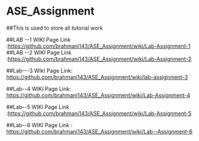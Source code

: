 # ASE_Assignment
##This is used to store all tutorial work

##LAB --1
WIKI Page Link :https://github.com/brahmani143/ASE_Assignment/wiki/Lab-Assignment-1
##LAB --2
WIKI Page Link :https://github.com/brahmani143/ASE_Assignment/wiki/Lab-Assignment-2

##Lab---3
WIkI  Page Link: https://github.com/brahmani143/ASE_Assignment/wiki/lab-assignment-3

##Lab--4
WIKI Page Link: https://github.com/brahmani143/ASE_Assignment/wiki/Lab-Assignment-4

##Lab--5
WIKI Page Link :https://github.com/brahmani143/ASE_Assignment/wiki/Lab-Assignment-5

##Lab--6
WIKI Page Link : https://github.com/brahmani143/ASE_Assignment/wiki/Lab--Assignment-6


